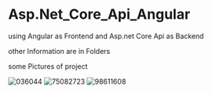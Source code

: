 # Asp.Net_Core_Api_Angular
using Angular as Frontend and Asp.net Core Api as Backend

other Information are in Folders

some Pictures of project

![036044](https://user-images.githubusercontent.com/95680946/145008175-999c2e98-ff7e-4d0a-b516-a9f75d715399.jpg)
![75082723](https://user-images.githubusercontent.com/95680946/145008589-d1053a27-97e2-4dd6-9542-4f8042ca5f84.jpg)
![98611608](https://user-images.githubusercontent.com/95680946/145008979-39693a92-a369-47c6-ae11-2d9d4999cfe9.jpg)
